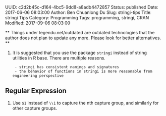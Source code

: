 UUID: c2d2b45c-d164-4bc5-9dd8-a8adb4472857
Status: published
Date: 2017-06-06 08:03:00
Author: Ben Chuanlong Du
Slug: stringi-tips
Title: stringi Tips
Category: Programming
Tags: programming, stringi, CRAN
Modified: 2017-09-06 08:03:00

**
Things under legendu.net/outdated are outdated technologies 
that the author does not plan to update any more. 
Please look for better alternatives.
**

1. It is suggested that you use the package `stringi` instead of string utilities in R base. 
    There are multiple reasons.
        
        - stringi has consistent namings and signatures
        - the behavior of functions in stringi is more reasonable from engineering perspective


## Regular Expression

1. Use `$1` instead of `\\1` to capture the nth capture group,
and similarly for other capture groups.

